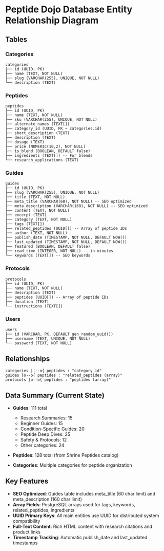 # Peptide Dojo Database Entity Relationship Diagram

## Tables

### Categories
```
categories
├── id (UUID, PK)
├── name (TEXT, NOT NULL)
├── slug (VARCHAR(255), UNIQUE, NOT NULL)
└── description (TEXT)
```

### Peptides
```
peptides
├── id (UUID, PK)
├── name (TEXT, NOT NULL)
├── sku (VARCHAR(255), UNIQUE, NOT NULL)
├── alternate_names (TEXT[])
├── category_id (UUID, FK → categories.id)
├── short_description (TEXT)
├── description (TEXT)
├── dosage (TEXT)
├── price (NUMERIC(10,2), NOT NULL)
├── is_blend (BOOLEAN, DEFAULT false)
├── ingredients (TEXT[]) -- For blends
└── research_applications (TEXT)
```

### Guides
```
guides
├── id (UUID, PK)
├── slug (VARCHAR(255), UNIQUE, NOT NULL)
├── title (TEXT, NOT NULL)
├── meta_title (VARCHAR(60), NOT NULL) -- SEO optimized
├── meta_description (VARCHAR(160), NOT NULL) -- SEO optimized
├── content (TEXT, NOT NULL)
├── excerpt (TEXT)
├── category (TEXT, NOT NULL)
├── tags (TEXT[])
├── related_peptides (UUID[]) -- Array of peptide IDs
├── author (TEXT, NOT NULL)
├── publish_date (TIMESTAMP, NOT NULL, DEFAULT NOW())
├── last_updated (TIMESTAMP, NOT NULL, DEFAULT NOW())
├── featured (BOOLEAN, DEFAULT false)
├── read_time (INTEGER, NOT NULL) -- in minutes
└── keywords (TEXT[]) -- SEO keywords
```

### Protocols
```
protocols
├── id (UUID, PK)
├── name (TEXT, NOT NULL)
├── description (TEXT)
├── peptides (UUID[]) -- Array of peptide IDs
├── duration (TEXT)
└── instructions (TEXT[])
```

### Users
```
users
├── id (VARCHAR, PK, DEFAULT gen_random_uuid())
├── username (TEXT, UNIQUE, NOT NULL)
└── password (TEXT, NOT NULL)
```

## Relationships

```
categories ||--o{ peptides : "category_id"
guides }o--o{ peptides : "related_peptides (array)"
protocols }o--o{ peptides : "peptides (array)"
```

## Data Summary (Current State)

- **Guides**: 111 total
  - Research Summaries: 15
  - Beginner Guides: 15  
  - Condition-Specific Guides: 20
  - Peptide Deep Dives: 25
  - Safety & Protocols: 12
  - Other categories: 24

- **Peptides**: 128 total (from Shrine Peptides catalog)
- **Categories**: Multiple categories for peptide organization

## Key Features

- **SEO Optimized**: Guides table includes meta_title (60 char limit) and meta_description (160 char limit)
- **Array Fields**: PostgreSQL arrays used for tags, keywords, related_peptides, ingredients
- **UUID Primary Keys**: All main entities use UUID for distributed system compatibility
- **Full-Text Content**: Rich HTML content with research citations and product links
- **Timestamp Tracking**: Automatic publish_date and last_updated timestamps